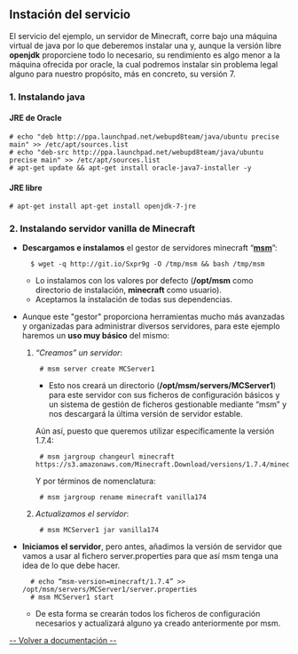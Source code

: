 ## Instación del servicio
El servicio del ejemplo, un servidor de Minecraft, corre bajo una máquina virtual de java por lo que deberemos instalar una y, aunque la versión libre **openjdk** proporciene todo lo necesario, su rendimiento es algo menor a la máquina ofrecida por oracle, la cual podremos instalar sin problema legal alguno para nuestro propósito, más en concreto, su versión 7.

### 1. Instalando java

#### JRE de Oracle

    # echo "deb http://ppa.launchpad.net/webupd8team/java/ubuntu precise main" >> /etc/apt/sources.list
    # echo "deb-src http://ppa.launchpad.net/webupd8team/java/ubuntu precise main" >> /etc/apt/sources.list
    # apt-get update && apt-get install oracle-java7-installer -y

#### JRE libre

    # apt-get install apt-get install openjdk-7-jre

### 2. Instalando servidor vanilla de Minecraft

* **Descargamos e instalamos** el gestor de servidores minecraft “[**msm**](http://msmhq.com/)”:

        $ wget -q http://git.io/Sxpr9g -O /tmp/msm && bash /tmp/msm
	* Lo instalamos con los valores por defecto (**/opt/msm** como directorio de instalación, **minecraft** como usuario).
	* Aceptamos la instalación de todas sus dependencias.

* Aunque este "gestor" proporciona herramientas mucho más avanzadas y organizadas para administrar diversos servidores, para este ejemplo haremos un **uso muy básico** del mismo:

	1. *“Creamos” un servidor*:

			# msm server create MCServer1
		* Esto nos creará un directorio (**/opt/msm/servers/MCServer1**) para este servidor con sus ficheros de configuración básicos y un sistema de gestión de ficheros gestionable mediante “msm” y nos descargará la última versión de servidor estable.

		Aún así, puesto que queremos utilizar específicamente la versión 1.7.4:

			# msm jargroup changeurl minecraft https://s3.amazonaws.com/Minecraft.Download/versions/1.7.4/minecraft_server.1.7.4.jar

		Y por términos de nomenclatura:

	    	# msm jargroup rename minecraft vanilla174

	2. *Actualizamos el servidor*:

			# msm MCServer1 jar vanilla174

* **Iniciamos el servidor**, pero antes, añadimos la versión de servidor que vamos a usar al fichero server.properties para que así msm tenga una idea de lo que debe hacer.

		# echo “msm-version=minecraft/1.7.4” >> /opt/msm/servers/MCServer1/server.properties
		# msm MCServer1 start
			
	* De esta forma se crearán todos los ficheros de configuración necesarios y actualizará alguno ya creado anteriormente por msm.

[-- Volver a documentación --](https://github.com/FdezI/Practica3/edit/master/documentacion.md#instalaci%C3%B3n-del-servicio)
